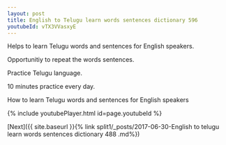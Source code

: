 ```yaml
---
layout: post
title: English to Telugu learn words sentences dictionary 596 
youtubeId: vTX3VVasxyE
---
```

 
 
Helps to learn Telugu words and sentences for English speakers.

Opportunitiy to repeat the words sentences. 

Practice Telugu language. 
 
10 minutes practice every day. 
 
How to learn Telugu words and sentences for English speakers 
 
{% include youtubePlayer.html id=page.youtubeId %}
 
 
[Next]({{ site.baseurl }}{% link  split1/_posts/2017-06-30-English to telugu learn words sentences dictionary 488 .md%})
 

